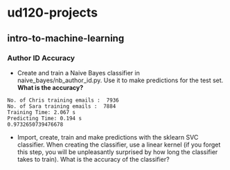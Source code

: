 ud120-projects
==============

## intro-to-machine-learning

### Author ID Accuracy
- Create and train a Naive Bayes classifier in naive_bayes/nb_author_id.py. Use it to make predictions for the test set. **What is the accuracy?**

```
No. of Chris training emails :  7936
No. of Sara training emails :  7884
Training Time: 2.067 s
Predicting Time: 0.194 s
0.9732650739476678
```

- Import, create, train and make predictions with the sklearn SVC classifier. When creating the classifier, use a linear kernel (if you forget this step, you will be unpleasantly surprised by how long the classifier takes to train). What is the accuracy of the classifier?

